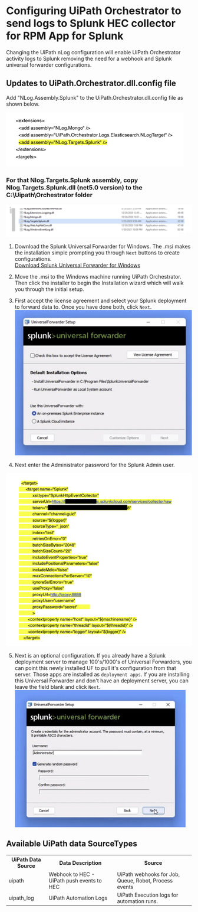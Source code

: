 
# Configuring UiPath Orchestrator to send logs to Splunk HEC collector for RPM App for Splunk

Changing the UiPath nLog configuration will enable UiPath Orchestrator activity logs to Splunk removing the need for a webhook and Splunk universal forwarder configurations.


## Updates to UiPath.Orchestrator.dll.config file

Add "NLog.Assembly.Splunk" to the UiPath.Orchestrator.dll.config file as shown below.

![Authentication for UF account](./images/UiPath.Orchestrator.dll.config_image.png)

### For that Nlog.Targets.Splunk assembly, copy Nlog.Targets.Splunk.dll (net5.0 version) to the C:\Uipath\Orchestrator folder

![Authentication for UF account](./images/C_Uipath_Orchestrator_folder_image.png)

1. Download the Splunk Universal Forwarder for Windows.  The .msi makes the installation simple prompting you through `Next` buttons to create configurations.  
[Download Splunk Universal Forwarder for Windows](https://www.splunk.com/en_us/download/universal-forwarder.html)

2. Move the .msi to the Windows machine running UiPath Orchestrator.  Then click the installer to begin the Installation wizard which will walk you through the initial setup.

3. First accept the license agreement and select your Splunk deployment to forward data to.  Once you have done both, click `Next`.
![Accept License & forward data to Splunk Cloud or Enterprise](./images/uf_images/splunk_uf_1.jpg)

4. Next enter the Administrator password for the Splunk Admin user.

 ![Authentication for UF account](./images/uipath_target_config_image.png)

5. Next is an optional configuration.  If you already have a Splunk deployment server to manage 100's/1000's of Universal Forwarders, you can point this newly installed UF to pull it's configuration from that server.  Those apps are installed as `deployment apps`.  If you are installing this Universal Forwarder and don't have an deployment server, you can leave the field blank and click `Next`.
![Optional - Deployment Server Config](./images/uf_images/splunk_uf_2.jpg)

## Available UiPath data SourceTypes
<table>
<tr>
<th>UiPath Data Source</th>
<th>Data Description</th>
<th>Source</th>
</tr>
<tr>
<td>uipath</td>
<td>Webhook to HEC - UiPath push events to HEC</td>
<td>UiPath webhooks for Job, Queue, Robot, Process events</td>
</tr>
<tr>
<td>uipath_log</td>
<td>UiPath Automation Logs</td>
<td>UiPath Execution logs for automation runs.</td>
</tr>

</table>
